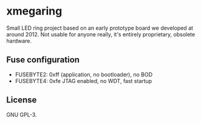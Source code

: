 # xmegaring
Small LED ring project based on an early prototype board we developed at around
2012. Not usable for anyone really, it's entirely proprietary, obsolete hardware.

## Fuse configuration
  * FUSEBYTE2: 0xff (application, no bootloader), no BOD
  * FUSEBYTE4: 0xfe JTAG enabled, no WDT, fast startup

## License
GNU GPL-3.
